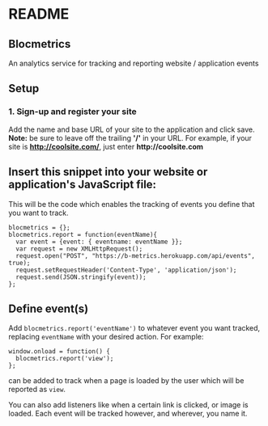 # README

## Blocmetrics

An analytics service for tracking and reporting website / application events

## Setup

### 1. Sign-up and register your site

Add the name and base URL of your site to the application and click save.
__Note:__ be sure to leave off the trailing __'/'__ in your URL. For example, if your site is __http://coolsite.com/__, just enter __http://coolsite.com__

## Insert this snippet into your website or application's JavaScript file:

This will be the code which enables the tracking of events you define that you want to track.

```
blocmetrics = {};
blocmetrics.report = function(eventName){
  var event = {event: { eventname: eventName }};
  var request = new XMLHttpRequest();
  request.open("POST", "https://b-metrics.herokuapp.com/api/events", true);
  request.setRequestHeader('Content-Type', 'application/json');
  request.send(JSON.stringify(event));
};
```

## Define event(s)

Add `blocmetrics.report('eventName')` to whatever event you want tracked, replacing
`eventName` with your desired action. For example:

```
window.onload = function() {
  blocmetrics.report('view');
};
```

can be added to track when a page is loaded by the user which will be reported as `view`.

You can also add listeners like when a certain link is clicked, or image is loaded. Each event will be tracked however, and wherever, you name it.
